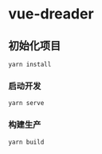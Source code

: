 # vue-dreader

## 初始化项目
```
yarn install
```

### 启动开发
```
yarn serve
```

### 构建生产
```
yarn build
```
